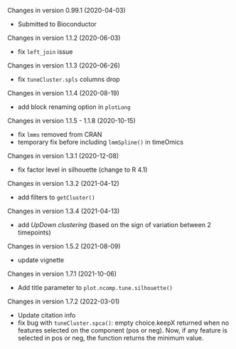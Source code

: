 Changes in version 0.99.1 (2020-04-03)
+ Submitted to Bioconductor

Changes in version 1.1.2 (2020-06-03)
+ fix `left_join` issue

Changes in version 1.1.3 (2020-06-26)
+ fix `tuneCluster.spls` columns drop

Changes in version 1.1.4 (2020-08-19)
+ add block renaming option in `plotLong`

Changes in version 1.1.5 - 1.1.8 (2020-10-15)
+ fix `lmms` removed from CRAN
+ temporary fix before including `lmmSpline()` in timeOmics

Changes in version 1.3.1 (2020-12-08)
+ fix factor level in silhouette (change to R 4.1)

Changes in version 1.3.2 (2021-04-12)
+ add filters to `getCluster()`

Changes in version 1.3.4 (2021-04-13)
+ add *UpDown clustering* (based on the sign of variation between 2 timepoints) 

Changes in version 1.5.2 (2021-08-09)
+ update vignette

Changes in version 1.7.1 (2021-10-06)
+ Add title parameter to `plot.ncomp.tune.silhouette()`

Changes in version 1.7.2 (2022-03-01)
+ Update citation info
+ fix bug with `tuneCluster.spca()`: empty choice.keepX returned when no features selected on the component (pos or neg).
    Now, if any feature is selected in pos or neg, the function returns the minimum value.